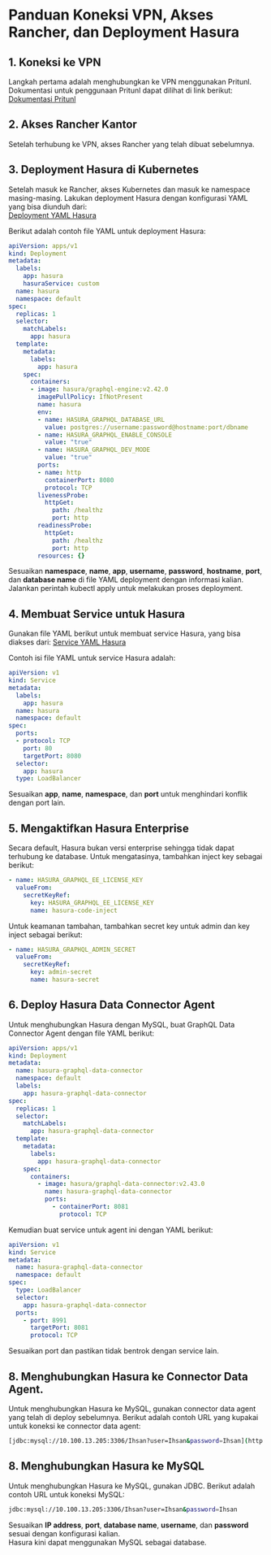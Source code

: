 # Panduan Koneksi VPN, Akses Rancher, dan Deployment Hasura

## 1. Koneksi ke VPN
Langkah pertama adalah menghubungkan ke VPN menggunakan Pritunl. Dokumentasi untuk penggunaan Pritunl dapat dilihat di link berikut:  
[Dokumentasi Pritunl](https://docs.google.com/document/d/12sWyat7xh3zwIUXlOqk2NLGKayTl3mjG/edit?usp=sharing&ouid=103129292174620109877&rtpof=true&sd=true)

## 2. Akses Rancher Kantor
Setelah terhubung ke VPN, akses Rancher yang telah dibuat sebelumnya.

## 3. Deployment Hasura di Kubernetes
Setelah masuk ke Rancher, akses Kubernetes dan masuk ke namespace masing-masing. Lakukan deployment Hasura dengan konfigurasi YAML yang bisa diunduh dari:  
[Deployment YAML Hasura](https://raw.githubusercontent.com/hasura/graphql-engine/stable/install-manifests/kubernetes/deployment.yaml)

Berikut adalah contoh file YAML untuk deployment Hasura:

```yaml
apiVersion: apps/v1
kind: Deployment
metadata:
  labels:
    app: hasura
    hasuraService: custom
  name: hasura
  namespace: default
spec:
  replicas: 1
  selector:
    matchLabels:
      app: hasura
  template:
    metadata:
      labels:
        app: hasura
    spec:
      containers:
      - image: hasura/graphql-engine:v2.42.0
        imagePullPolicy: IfNotPresent
        name: hasura
        env:
        - name: HASURA_GRAPHQL_DATABASE_URL
          value: postgres://username:password@hostname:port/dbname
        - name: HASURA_GRAPHQL_ENABLE_CONSOLE
          value: "true"
        - name: HASURA_GRAPHQL_DEV_MODE
          value: "true"
        ports:
        - name: http
          containerPort: 8080
          protocol: TCP
        livenessProbe:
          httpGet:
            path: /healthz
            port: http
        readinessProbe:
          httpGet:
            path: /healthz
            port: http
        resources: {}
```
Sesuaikan **namespace**, **name**, **app**, **username**, **password**, **hostname**, **port**, dan **database name** di file YAML deployment dengan informasi kalian.  
Jalankan perintah kubectl apply untuk melakukan proses deployment.  

## 4. Membuat Service untuk Hasura  
Gunakan file YAML berikut untuk membuat service Hasura, yang bisa diakses dari:
[Service YAML Hasura](https://raw.githubusercontent.com/hasura/graphql-engine/stable/install-manifests/kubernetes/svc.yaml)  

Contoh isi file YAML untuk service Hasura adalah:

```yaml
apiVersion: v1
kind: Service
metadata:
  labels:
    app: hasura
  name: hasura
  namespace: default
spec:
  ports:
  - protocol: TCP
    port: 80
    targetPort: 8080
  selector:
    app: hasura
  type: LoadBalancer
```

Sesuaikan **app**, **name**, **namespace**, dan **port** untuk menghindari konflik dengan port lain.  

## 5. Mengaktifkan Hasura Enterprise  
Secara default, Hasura bukan versi enterprise sehingga tidak dapat terhubung ke database. Untuk mengatasinya, tambahkan inject key sebagai berikut:  
  
```yaml
- name: HASURA_GRAPHQL_EE_LICENSE_KEY
  valueFrom:
    secretKeyRef:
      key: HASURA_GRAPHQL_EE_LICENSE_KEY
      name: hasura-code-inject
```
  
Untuk keamanan tambahan, tambahkan secret key untuk admin dan key inject sebagai berikut:  

```yaml
- name: HASURA_GRAPHQL_ADMIN_SECRET
  valueFrom:
    secretKeyRef:
      key: admin-secret
      name: hasura-secret
```
  
## 6. Deploy Hasura Data Connector Agent  
Untuk menghubungkan Hasura dengan MySQL, buat GraphQL Data Connector Agent dengan file YAML berikut:  

```yaml
apiVersion: apps/v1
kind: Deployment
metadata:
  name: hasura-graphql-data-connector
  namespace: default
  labels:
    app: hasura-graphql-data-connector
spec:
  replicas: 1
  selector:
    matchLabels:
      app: hasura-graphql-data-connector
  template:
    metadata:
      labels:
        app: hasura-graphql-data-connector
    spec:
      containers:
        - image: hasura/graphql-data-connector:v2.43.0
          name: hasura-graphql-data-connector
          ports:
            - containerPort: 8081
              protocol: TCP
```
  
Kemudian buat service untuk agent ini dengan YAML berikut:  

```yaml
apiVersion: v1
kind: Service
metadata:
  name: hasura-graphql-data-connector
  namespace: default
spec:
  type: LoadBalancer
  selector:
    app: hasura-graphql-data-connector
  ports:
    - port: 8991
      targetPort: 8081
      protocol: TCP
```  
  
Sesuaikan port dan pastikan tidak bentrok dengan service lain.  

## 8. Menghubungkan Hasura ke Connector Data Agent.  
Untuk menghubungkan Hasura ke MySQL, gunakan connector data agent yang telah di deploy sebelumnya. Berikut adalah contoh URL yang kupakai untuk koneksi ke connector data agent:

```bash
[jdbc:mysql://10.100.13.205:3306/Ihsan?user=Ihsan&password=Ihsan](http://10.100.14.9:8991/)
```
  
## 8. Menghubungkan Hasura ke MySQL  
Untuk menghubungkan Hasura ke MySQL, gunakan JDBC. Berikut adalah contoh URL untuk koneksi MySQL:

```bash
jdbc:mysql://10.100.13.205:3306/Ihsan?user=Ihsan&password=Ihsan
```

Sesuaikan **IP address**, **port**, **database name**, **username**, dan **password** sesuai dengan konfigurasi kalian.  
Hasura kini dapat menggunakan MySQL sebagai database.  
